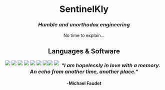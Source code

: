 <div align="center">
  
  <h1>SentinelKly</h1>
  <h3><em>Humble and unorthodox engineering</em></h3>
  
  <p>
    No time to explain...
  </p>
  
  <h2>Languages & Software</h2>
  
  <div style="float: left">
    <img src="https://img.shields.io/static/v1?label=&labelColor=ff0062&message=ANSI C&color=black&logo=codio&logoColor=fff">
    <img src="https://img.shields.io/static/v1?label=&labelColor=ff0062&message=C%2b%2b&color=black&logo=cplusplus&logoColor=fff">
    <img src="https://img.shields.io/static/v1?label=&labelColor=ff0062&message=C%23&color=black&logo=csharp&logoColor=fff">
    <img src="https://img.shields.io/static/v1?label=&labelColor=ff0062&message=Go&color=black&logo=go&logoColor=fff">
    <img src="https://img.shields.io/static/v1?label=x64&labelColor=ff0062&message=Assembly&color=black">
    <img src="https://img.shields.io/static/v1?label=&labelColor=ff0062&message=HTML 5&color=black&logo=html5&logoColor=fff">
    <img src="https://img.shields.io/static/v1?label=&labelColor=ff0062&message=CSS 3&color=black&logo=css3&logoColor=fff">
  </div>
  
  <div style="float: left">
    <img src="https://img.shields.io/static/v1?label=&labelColor=ff5100&message=Git&color=black&logo=git&logoColor=fff">
    <img src="https://img.shields.io/static/v1?label=&labelColor=ff5100&message=Cmake&color=black&logo=cmake&logoColor=fff">
  </div>
  
  <h3><em>"I am hopelessly in love with a memory. An echo from another time, another place."</em></h3>
  <h4>-Michael Faudet</h4>
</div>

